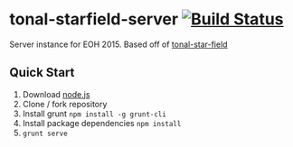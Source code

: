tonal-starfield-server [![Build Status](https://travis-ci.org/SIGMusic/tonal-starfield-server.svg)](https://travis-ci.org/SIGMusic/tonal-starfield-server)
======================

Server instance for EOH 2015. Based off of [tonal-star-field](https://github.com/scowalt/tonal-star-field)

## Quick Start

1. Download [node.js](http://nodejs.org/)
2. Clone / fork repository
3. Install grunt `npm install -g grunt-cli`
4. Install package dependencies `npm install`
5. `grunt serve`
